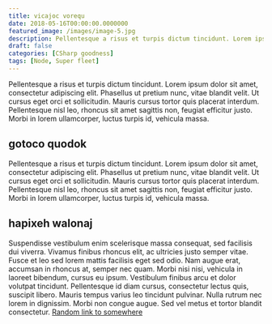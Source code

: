 ```yaml
---
title: vicajoc vorequ
date: 2018-05-16T00:00:00.0000000
featured_image: /images/image-5.jpg
description: Pellentesque a risus et turpis dictum tincidunt. Lorem ipsum dolor sit amet, consectetur adipiscing 
draft: false
categories: [CSharp goodness]
tags: [Node, Super fleet]
---
```


Pellentesque a risus et turpis dictum tincidunt. Lorem ipsum dolor sit amet, consectetur adipiscing elit. Phasellus ut pretium nunc, vitae blandit velit. Ut cursus eget orci et sollicitudin. Mauris cursus tortor quis placerat interdum. Pellentesque nisl leo, rhoncus sit amet sagittis non, feugiat efficitur justo. Morbi in lorem ullamcorper, luctus turpis id, vehicula massa.

## gotoco quodok

Pellentesque a risus et turpis dictum tincidunt. Lorem ipsum dolor sit amet, consectetur adipiscing elit. Phasellus ut pretium nunc, vitae blandit velit. Ut cursus eget orci et sollicitudin. Mauris cursus tortor quis placerat interdum. Pellentesque nisl leo, rhoncus sit amet sagittis non, feugiat efficitur justo. Morbi in lorem ullamcorper, luctus turpis id, vehicula massa.

## hapixeh walonaj

Suspendisse vestibulum enim scelerisque massa consequat, sed facilisis dui viverra. Vivamus finibus rhoncus elit, ac ultricies justo semper vitae. Fusce et leo sed lorem mattis facilisis eget sed odio. Nam augue erat, accumsan in rhoncus at, semper nec quam. Morbi nisi nisi, vehicula in laoreet bibendum, cursus eu ipsum. Vestibulum finibus arcu et dolor volutpat tincidunt. Pellentesque id diam cursus, consectetur lectus quis, suscipit libero. Mauris tempus varius leo tincidunt pulvinar. Nulla rutrum nec lorem in dignissim. Morbi non congue augue. Sed vel metus et tortor blandit consectetur. [Random link to somewhere](/post/jiya-weque/)

